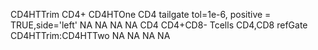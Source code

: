 CD4HTTrim	CD4+	CD4HTOne	CD4	tailgate	tol=1e-6, positive = TRUE,side='left'	NA	NA	NA	NACD4	CD4+CD8-	Tcells	CD4,CD8	refGate	CD4HTTrim:CD4HTTwo	NA	NA	NA	NA